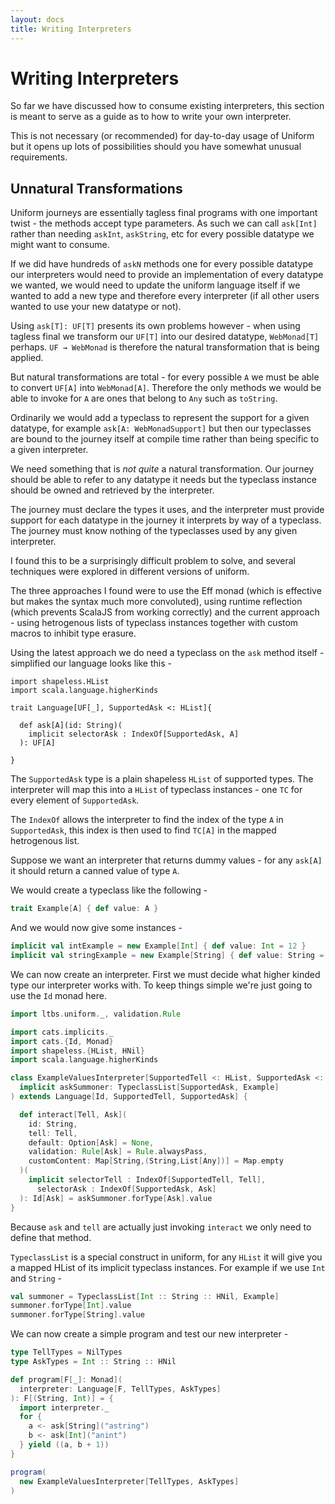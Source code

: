 ```yaml
---
layout: docs
title: Writing Interpreters
---
```


# Writing Interpreters

So far we have discussed how to consume existing interpreters, this
section is meant to serve as a guide as to how to write your own interpreter.

This is not necessary (or recommended) for day-to-day usage of Uniform
but it opens up lots of possibilities should you have somewhat unusual
requirements.

## Unnatural Transformations

Uniform journeys are essentially tagless final programs with one
important twist - the methods accept type parameters. As such we
can call `ask[Int]` rather than needing `askInt`, `askString`, etc for
every possible datatype we might want to consume.

If we did have hundreds of `askN` methods one for every
possible datatype our interpreters would need to provide an
implementation of every datatype we wanted, we would need to
update the uniform language itself if we wanted to add a new type and
therefore every interpreter (if all other users wanted to use your new
datatype or not).

Using `ask[T]: UF[T]` presents its own problems however - when using tagless
final we transform our `UF[T]` into our desired datatype,
`WebMonad[T]` perhaps. `UF ⇝ WebMonad` is therefore the natural
transformation that is being applied.

But natural transformations are total - for every possible `A` we must
be able to convert `UF[A]` into `WebMonad[A]`. Therefore the only methods
we would be able to invoke for `A` are ones that belong to `Any` such
as `toString`.

Ordinarily we would add a typeclass to represent the support for a
given datatype, for example `ask[A: WebMonadSupport]` but then our
typeclasses are bound to the journey itself at compile time rather
than being specific to a given interpreter.

We need something that is _not quite_ a natural transformation. Our
journey should be able to refer to any datatype it needs but the
typeclass instance should be owned and retrieved by the interpreter.

The journey must declare the types it uses, and the interpreter must
provide support for each datatype in the journey it interprets by way
of a typeclass. The journey must know nothing of the typeclasses used
by any given interpreter.

I found this to be a surprisingly difficult problem to solve, and
several techniques were explored in different versions of uniform.

The three approaches I found were to use the Eff monad (which is
effective but makes the syntax much more convoluted), using runtime
reflection (which prevents ScalaJS from working correctly) and the
current approach - using hetrogenous lists of typeclass instances
together with custom macros to inhibit type erasure.

Using the latest approach we do need a typeclass on the `ask` method
itself - simplified our language looks like this -

```
import shapeless.HList
import scala.language.higherKinds

trait Language[UF[_], SupportedAsk <: HList]{

  def ask[A](id: String)(
    implicit selectorAsk : IndexOf[SupportedAsk, A]
  ): UF[A]

}
```

The `SupportedAsk` type is a plain shapeless `HList` of supported
types. The interpreter will map this into a `HList` of typeclass
instances - one `TC` for every element of `SupportedAsk`.

The `IndexOf` allows the interpreter to find the index of
the type `A` in `SupportedAsk`, this index is then used to find
`TC[A]` in the mapped hetrogenous list.

Suppose we want an interpreter that returns dummy values - for any
`ask[A]` it should return a canned value of type `A`.

We would create a typeclass like the following -

```scala mdoc:silent
trait Example[A] { def value: A }
```

And we would now give some instances -

```scala mdoc:silent
implicit val intExample = new Example[Int] { def value: Int = 12 }
implicit val stringExample = new Example[String] { def value: String = "test" }
```

We can now create an interpreter. First we must decide what higher
kinded type our interpreter works with. To keep things simple we're
just going to use the `Id` monad here.

```scala mdoc:silent
import ltbs.uniform._, validation.Rule

import cats.implicits._
import cats.{Id, Monad}
import shapeless.{HList, HNil}
import scala.language.higherKinds

class ExampleValuesInterpreter[SupportedTell <: HList, SupportedAsk <: HList](
  implicit askSummoner: TypeclassList[SupportedAsk, Example]
) extends Language[Id, SupportedTell, SupportedAsk] {

  def interact[Tell, Ask](
    id: String,
    tell: Tell,
    default: Option[Ask] = None,
    validation: Rule[Ask] = Rule.alwaysPass,
    customContent: Map[String,(String,List[Any])] = Map.empty
  )(
    implicit selectorTell : IndexOf[SupportedTell, Tell],
      selectorAsk : IndexOf[SupportedAsk, Ask]
  ): Id[Ask] = askSummoner.forType[Ask].value
}
```

Because `ask` and `tell` are actually just invoking `interact` we only
need to define that method.

`TypeclassList` is a special construct in uniform, for any `HList`
it will give you a mapped HList of its implicit typeclass
instances. For example if we use `Int` and `String` -

```scala mdoc
val summoner = TypeclassList[Int :: String :: HNil, Example]
summoner.forType[Int].value
summoner.forType[String].value
```

We can now create a simple program and test our new interpreter -

```scala mdoc:silent
type TellTypes = NilTypes
type AskTypes = Int :: String :: HNil

def program[F[_]: Monad](
  interpreter: Language[F, TellTypes, AskTypes]
): F[(String, Int)] = {
  import interpreter._
  for {
    a <- ask[String]("astring")
    b <- ask[Int]("anint")
  } yield ((a, b + 1))
}
```

```scala mdoc
program(
  new ExampleValuesInterpreter[TellTypes, AskTypes]
)
```
